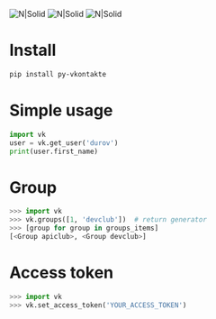 ![N|Solid](https://img.shields.io/pypi/l/py-vkontakte.svg) ![N|Solid](https://img.shields.io/pypi/wheel/py-vkontakte.svg) ![N|Solid](https://img.shields.io/pypi/pyversions/py-vkontakte.svg)

# Install

```sh
pip install py-vkontakte
```

# Simple usage

```python
import vk
user = vk.get_user('durov')
print(user.first_name)
```

# Group

```python
>>> import vk
>>> vk.groups([1, 'devclub'])  # return generator
>>> [group for group in groups_items]
[<Group apiclub>, <Group devclub>]
```

# Access token

```python
>>> import vk
>>> vk.set_access_token('YOUR_ACCESS_TOKEN')
```